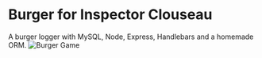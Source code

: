 # Burger for Inspector Clouseau

A burger logger with MySQL, Node, Express, Handlebars and a homemade ORM.
![Burger Game](assets/img/burger_game.png "Lakshmi Strom's Burger Game")